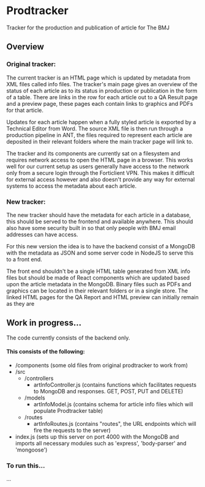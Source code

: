 # Prodtracker
Tracker for the production and publication of article for The BMJ


## Overview

### Original tracker:

The current tracker is an HTML page which is updated by metadata from XML files called info files.
The tracker's main page gives an overview of the status of each article as to its status in production or publication in the form of a table.
There are links in the row for each article out to a QA Result page and a preview page, these pages each contain links to graphics and PDFs for that article.

Updates for each article happen when a fully styled article is exported by a Technical Editor from Word. The source XML file is then run through a production pipeline in ANT, the files required to represent each article are deposited in their relevant folders where the main tracker page will link to.

The tracker and its components are currently sat on a filesystem and requires network access to open the HTML page in a browser. This works well for our current setup as users generally have access to the network only from a secure login through the Forticlient VPN. This makes it difficult for external access however and also doesn't provide any way for external systems to access the metadata about each article.


### New tracker:

The new tracker should have the metadata for each article in a database, this should be served to the frontend and available anywhere. This should also have some security built in so that only people with BMJ email addresses can have access.

For this new version the idea is to have the backend consist of a MongoDB with the metadata as JSON and some server code in NodeJS to serve this to a front end.

The front end shouldn't be a single HTML table generated from XML info files but should be made of React components which are updated based upon the article metadata in the MongoDB. Binary files such as PDFs and graphics can be located in their relevant folders or in a single store. The linked HTML pages for the QA Report and HTML preview can initially remain as they are

## Work in progress...

The code currently consists of the backend only.

#### This consists of the following:

- /components (some old files from original prodtracker to work from)
- /src
  - /controllers
    - artInfoController.js (contains functions which facilitates requests to MongoDB and responses. GET, POST, PUT and DELETE)
  - /models
    - artInfoModel.js (contains schema for article info files which will populate Prodtracker table)
  - /routes
    - artInfoRoutes.js (contains "routes", the URL endpoints which will fire the requests to the server)
- index.js (sets up this server on port 4000 with the MongoDB and imports all necessary modules such as 'express', 'body-parser' and 'mongoose')

### To run this...


...
